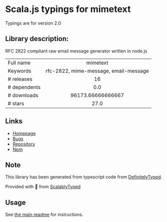 
# Scala.js typings for mimetext

Typings are for version 2.0

## Library description:
RFC 2822 compliant raw email message generator written in node.js

|                    |                 |
| ------------------ | :-------------: |
| Full name          | mimetext |
| Keywords           | rfc-2822, mime-message, email-message |
| # releases         | 16 |
| # dependents       | 0.0 |
| # downloads        | 96173.66666666667 |
| # stars            | 27.0 |

## Links
- [Homepage](https://github.com/muratgozel/MIMEText#readme)
- [Bugs](https://github.com/muratgozel/MIMEText/issues)
- [Repository](https://github.com/muratgozel/MIMEText)
- [Npm](https://www.npmjs.com/package/mimetext)
    


## Note
This library has been generated from typescript code from [DefinitelyTyped](https://definitelytyped.org).

Provided with :purple_heart: from [ScalablyTyped](https://github.com/oyvindberg/ScalablyTyped)

## Usage
See [the main readme](../../readme.md) for instructions.



